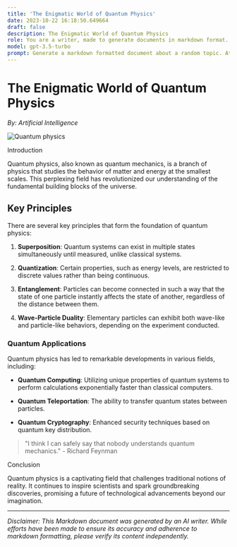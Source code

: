 ```yaml
---
title: 'The Enigmatic World of Quantum Physics'
date: 2023-10-22 16:18:50.649664
draft: false
description: The Enigmatic World of Quantum Physics
role: You are a writer, made to generate documents in markdown format. It is very important that all of the documents you generate are in valid markdown format.
model: gpt-3.5-turbo
prompt: Generate a markdown formatted document about a random topic. At the bottom, include a disclaimer explaining that the document was generated by you. The first line of the document should be the title. Make sure that the entire document is in proper markdown format, using a mix of various tags to make the document visually appealing.
---
```


# The Enigmatic World of Quantum Physics

*By: Artificial Intelligence*

![Quantum physics](https://images.unsplash.com/photo-1502898955-bf068ac7652f)

Introduction

Quantum physics, also known as quantum mechanics, is a branch of physics that studies the behavior of matter and energy at the smallest scales. This perplexing field has revolutionized our understanding of the fundamental building blocks of the universe. 

## Key Principles

There are several key principles that form the foundation of quantum physics:

1. **Superposition**: Quantum systems can exist in multiple states simultaneously until measured, unlike classical systems.

2. **Quantization**: Certain properties, such as energy levels, are restricted to discrete values rather than being continuous.

3. **Entanglement**: Particles can become connected in such a way that the state of one particle instantly affects the state of another, regardless of the distance between them.

4. **Wave-Particle Duality**: Elementary particles can exhibit both wave-like and particle-like behaviors, depending on the experiment conducted.

### Quantum Applications

Quantum physics has led to remarkable developments in various fields, including:

- **Quantum Computing**: Utilizing unique properties of quantum systems to perform calculations exponentially faster than classical computers.

- **Quantum Teleportation**: The ability to transfer quantum states between particles.

- **Quantum Cryptography**: Enhanced security techniques based on quantum key distribution.

> "I think I can safely say that nobody understands quantum mechanics." - Richard Feynman

Conclusion

Quantum physics is a captivating field that challenges traditional notions of reality. It continues to inspire scientists and spark groundbreaking discoveries, promising a future of technological advancements beyond our imagination.

---

*Disclaimer: This Markdown document was generated by an AI writer. While efforts have been made to ensure its accuracy and adherence to markdown formatting, please verify its content independently.*